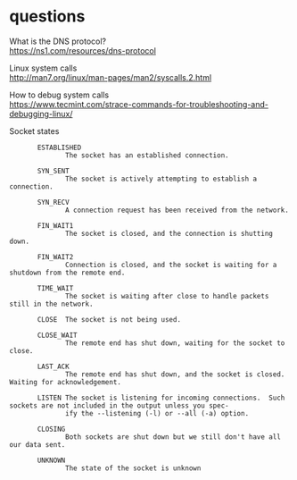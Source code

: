 # questions

What is the DNS protocol?
<br />https://ns1.com/resources/dns-protocol

Linux system calls
<br />http://man7.org/linux/man-pages/man2/syscalls.2.html

How to debug system calls
<br />https://www.tecmint.com/strace-commands-for-troubleshooting-and-debugging-linux/

Socket states
<br />
```
       ESTABLISHED
              The socket has an established connection.

       SYN_SENT
              The socket is actively attempting to establish a connection.

       SYN_RECV
              A connection request has been received from the network.

       FIN_WAIT1
              The socket is closed, and the connection is shutting down.

       FIN_WAIT2
              Connection is closed, and the socket is waiting for a shutdown from the remote end.

       TIME_WAIT
              The socket is waiting after close to handle packets still in the network.

       CLOSE  The socket is not being used.

       CLOSE_WAIT
              The remote end has shut down, waiting for the socket to close.

       LAST_ACK
              The remote end has shut down, and the socket is closed. Waiting for acknowledgement.

       LISTEN The socket is listening for incoming connections.  Such sockets are not included in the output unless you spec‐
              ify the --listening (-l) or --all (-a) option.

       CLOSING
              Both sockets are shut down but we still don't have all our data sent.

       UNKNOWN
              The state of the socket is unknown
```              

